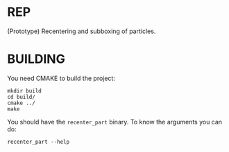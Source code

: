 # REP
(Prototype) Recentering and subboxing of particles.


# BUILDING
You need CMAKE to build the project:
```
mkdir build
cd build/
cmake ../
make
```
You should have the `recenter_part` binary. To know the arguments you can do:
```
recenter_part --help
```




